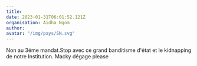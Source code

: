 ```yaml
---
title: 
date: 2023-01-31T06:01:52.121Z
organisation: Aidha Ngom
author: 
avatar: "/img/pays/SN.svg"
---
```


Non au 3éme mandat.Stop avec ce grand banditisme d'état et le kidnapping de notre Institution.
Macky dégage please